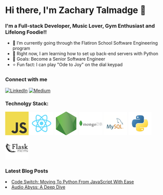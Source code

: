 <h1>Hi there, I'm Zachary Talmadge 👋</h1>

<h3>I'm a Full-stack Developer, Music Lover, Gym Enthusiast and Lifelong Foodie!!</h3>

- 🔭 I’m currently going through the Flatiron School Software Engineering program
- 🌱 Right now, I am learning how to set up back-end servers with Python
- 🥅 Goals: Become a Senior Software Engineer
- ⭐️ Fun fact: I can play "Ode to Joy" on the dial keypad

<h3>Connect with me</h3>
<a href="https://www.linkedin.com/in/zach-talmadge/" style="display: inline-block;">
    <img src="https://img.shields.io/badge/LinkedIn-0077B5?style=for-the-badge&logo=linkedin&logoColor=white" alt="LinkedIn">
</a>
<a href="https://medium.com/@zach.talmadge.webdev" style="display: inline-block;">
    <img src="https://img.shields.io/badge/Medium-12100E?style=for-the-badge&logo=medium&logoColor=white" alt="Medium">
</a>

<h3>Technolgy Stack:</h3>
<p float="left">
    <img src="https://raw.githubusercontent.com/github/explore/80688e429a7d4ef2fca1e82350fe8e3517d3494d/topics/javascript/javascript.png?size=48" alt="Javascript" width="75">
    <img src="https://raw.githubusercontent.com/github/explore/80688e429a7d4ef2fca1e82350fe8e3517d3494d/topics/react/react.png?size=48" alt="React" width="75">
    <img src="https://raw.githubusercontent.com/github/explore/80688e429a7d4ef2fca1e82350fe8e3517d3494d/topics/nodejs/nodejs.png?size=48" alt="Node.js" width="75">
    <img src="https://raw.githubusercontent.com/github/explore/80688e429a7d4ef2fca1e82350fe8e3517d3494d/topics/mongodb/mongodb.png?size=48" alt="MongoDB" width="75">
    <img src="https://raw.githubusercontent.com/github/explore/80688e429a7d4ef2fca1e82350fe8e3517d3494d/topics/mysql/mysql.png?size=48" alt="MySQL" width="75">
    <img src="https://raw.githubusercontent.com/github/explore/80688e429a7d4ef2fca1e82350fe8e3517d3494d/topics/python/python.png?size=48" alt="Python" width="75">
    <img src="https://raw.githubusercontent.com/github/explore/80688e429a7d4ef2fca1e82350fe8e3517d3494d/topics/flask/flask.png?size=48" alt="Flask" width="75">
</p>

<h3>Latest Blog Posts</h3>
<li><a href="https://medium.com/@zach.talmadge.webdev/code-switch-moving-to-python-from-javascript-with-ease-4871c79e751a">Code Switch: Moving To Python From JavaScript With Ease</a></li>
<li><a href="https://medium.com/@zach.talmadge.webdev/audio-abyss-a-deep-dive-a17d567d1051">Audio Abyss: A Deep Dive</a></li>
